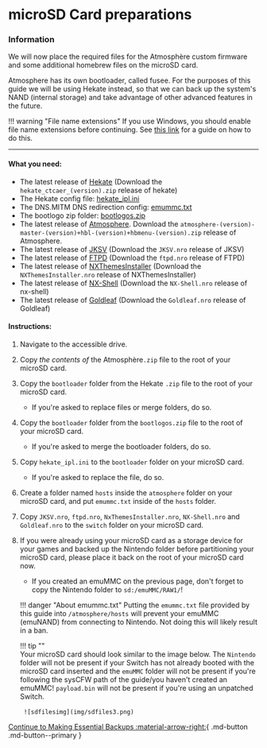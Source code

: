 # **microSD Card preparations**

### **Information**

We will now place the required files for the Atmosphère custom firmware and some additional homebrew files on the microSD card.

Atmosphere has its own bootloader, called fusee. For the purposes of this guide we will be using Hekate instead, so that we can back up the system's NAND (internal storage) and take advantage of other advanced features in the future.

!!! warning "File name extensions"
    If you use Windows, you should enable file name extensions before continuing. See [this link](../../extras/showing_file_extensions.md) for a guide on how to do this.

-----

#### **What you need:**
- The latest release of <a href="https://github.com/CTCaer/Hekate/releases/" target="_blank">Hekate</a> (Download the `hekate_ctcaer_(version).zip` release of hekate)
- The Hekate config file: <a href="../../../files/emu/hekate_ipl.ini" download>hekate_ipl.ini</a>
- The DNS.MITM DNS redirection config: <a href="../../../files/emummc.txt" download>emummc.txt</a>
- The bootlogo zip folder: <a href="../../../files/bootlogos.zip" download>bootlogos.zip</a>
- The latest release of <a href="https://github.com/Atmosphere-NX/Atmosphere/releases" target="_blank">Atmosphere</a>. Download the `atmosphere-(version)-master-(version)+hbl-(version)+hbmenu-(version).zip` release of Atmosphere.
- The latest release of <a href="https://github.com/J-D-K/JKSV/releases" target="_blank">JKSV</a> (Download the `JKSV.nro` release of JKSV)
- The latest release of <a href="https://github.com/mtheall/ftpd/releases" target="_blank">FTPD</a> (Download the `ftpd.nro` release of FTPD)
- The latest release of <a href="https://github.com/exelix11/SwitchThemeInjector/releases" target="_blank">NXThemesInstaller</a> (Download the `NXThemesInstaller.nro` release of NXThemesInstaller)
- The latest release of <a href="https://github.com/joel16/NX-Shell/releases" target="_blank">NX-Shell</a> (Download the `NX-Shell.nro` release of nx-shell)
- The latest release of <a href="https://github.com/XorTroll/Goldleaf/releases" target="_blank">Goldleaf</a> (Download the `Goldleaf.nro` release of Goldleaf)

#### **Instructions:**
1. Navigate to the accessible drive.
2. Copy *the contents of* the Atmosphère`.zip` file to the root of your microSD card.
3. Copy the `bootloader` folder from the Hekate `.zip` file to the root of your microSD card.
    - If you're asked to replace files or merge folders, do so.
4. Copy the `bootloader` folder from the `bootlogos.zip` file to the root of your microSD card.
    - If you're asked to merge the bootloader folders, do so.
5. Copy `hekate_ipl.ini` to the `bootloader` folder on your microSD card.
    - If you're asked to replace the file, do so.
6. Create a folder named `hosts` inside the `atmosphere` folder on your microSD card, and put `emummc.txt` inside of the `hosts` folder.
7. Copy `JKSV.nro`, `ftpd.nro`, `NxThemesInstaller.nro`, `NX-Shell.nro` and `Goldleaf.nro` to the `switch` folder on your microSD card.
8. If you were already using your microSD card as a storage device for your games and backed up the Nintendo folder before partitioning your microSD card, please place it back on the root of your microSD card now.
    - If you created an emuMMC on the previous page, don't forget to copy the Nintendo folder to `sd:/emuMMC/RAW1/`!

    !!! danger "About emummc.txt"
        Putting the `emummc.txt` file provided by this guide into `/atmosphere/hosts` will prevent your emuMMC (emuNAND) from connecting to Nintendo. Not doing this will likely result in a ban.

    !!! tip ""    
        Your microSD card should look similar to the image below. The `Nintendo` folder will not be present if your Switch has not already booted with the microSD card inserted and the `emuMMC` folder will not be present if you're following the sysCFW path of the guide/you haven't created an emuMMC!
        `payload.bin` will not be present if you're using an unpatched Switch.

        ![sdfilesimg](img/sdfiles3.png)

[Continue to Making Essential Backups :material-arrow-right:](making_essential_backups.md){ .md-button .md-button--primary }

